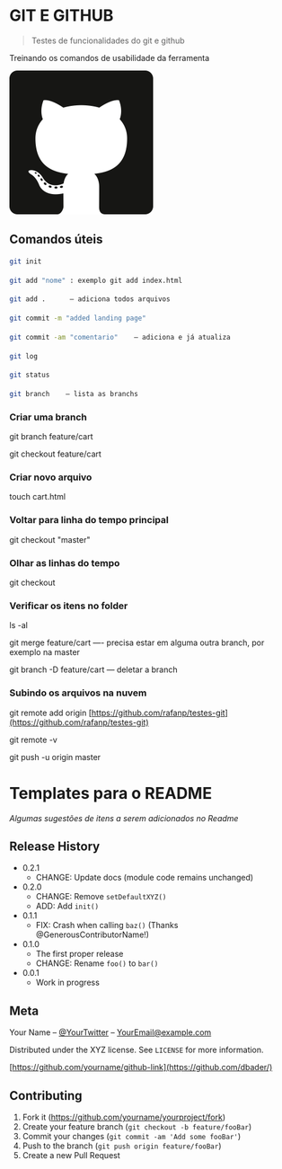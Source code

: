 # GIT E GITHUB
> Testes de funcionalidades do git e github

Treinando os comandos de usabilidade da ferramenta

![](github.png)

## Comandos úteis

```sh
git init

git add "nome" : exemplo git add index.html

git add .      — adiciona todos arquivos

git commit -m "added landing page"

git commit -am "comentario"    — adiciona e já atualiza

git log

git status

git branch    — lista as branchs
```

### Criar uma branch

git branch feature/cart

git checkout feature/cart

### Criar novo arquivo

touch cart.html

### Voltar para linha do tempo principal

git checkout "master"

### Olhar as linhas do tempo

git checkout

### Verificar os itens no folder

ls -al

git merge feature/cart     —-   precisa estar em alguma outra branch, por exemplo na master

git branch -D feature/cart   —  deletar a branch

### Subindo os arquivos na nuvem

git remote add origin [https://github.com/rafanp/testes-git](https://github.com/rafanp/testes-git)

git remote -v

git push -u origin master







# Templates para o README
_Algumas sugestões de itens a serem adicionados no Readme_

## Release History

* 0.2.1
    * CHANGE: Update docs (module code remains unchanged)
* 0.2.0
    * CHANGE: Remove `setDefaultXYZ()`
    * ADD: Add `init()`
* 0.1.1
    * FIX: Crash when calling `baz()` (Thanks @GenerousContributorName!)
* 0.1.0
    * The first proper release
    * CHANGE: Rename `foo()` to `bar()`
* 0.0.1
    * Work in progress

## Meta

Your Name – [@YourTwitter](https://twitter.com/dbader_org) – YourEmail@example.com

Distributed under the XYZ license. See ``LICENSE`` for more information.

[https://github.com/yourname/github-link](https://github.com/dbader/)

## Contributing

1. Fork it (<https://github.com/yourname/yourproject/fork>)
2. Create your feature branch (`git checkout -b feature/fooBar`)
3. Commit your changes (`git commit -am 'Add some fooBar'`)
4. Push to the branch (`git push origin feature/fooBar`)
5. Create a new Pull Request

<!-- Markdown link & img dfn's -->
[npm-image]: https://img.shields.io/npm/v/datadog-metrics.svg?style=flat-square
[npm-url]: https://npmjs.org/package/datadog-metrics
[npm-downloads]: https://img.shields.io/npm/dm/datadog-metrics.svg?style=flat-square
[travis-image]: https://img.shields.io/travis/dbader/node-datadog-metrics/master.svg?style=flat-square
[travis-url]: https://travis-ci.org/dbader/node-datadog-metrics
[wiki]: https://github.com/yourname/yourproject/wiki